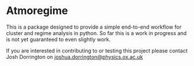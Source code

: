 # Atmoregime

This is a package designed to provide a simple end-to-end workflow for cluster and regime analysis in python.
So far this is a work in progress and is not yet guaranteed to even slightly work.

If you are interested in contributing to or testing this project please contact Josh Dorrington on joshua.dorrington@physics.ox.ac.uk

